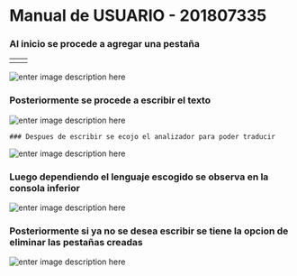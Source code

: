 ﻿# Manual de USUARIO - 201807335


### Al inicio se procede a agregar una pestaña
|  |  |
|--|--|
|  |  |

![enter image description here](https://github.com/Juandi22001/Juandi/blob/master/1.PNG?raw=true)


### Posteriormente se procede a escribir  el texto 


![enter image description here](https://github.com/Juandi22001/Juandi/blob/master/2.PNG?raw=true)


	### Despues de escribir se ecojo el analizador para poder traducir





![enter image description here](https://github.com/Juandi22001/Juandi/blob/master/3.PNG?raw=true)



### Luego dependiendo el lenguaje escogido se observa en la consola inferior





![enter image description here](https://github.com/Juandi22001/Juandi/blob/master/4.PNG?raw=true)




### Posteriormente  si ya no se desea escribir se tiene la opcion de eliminar las pestañas creadas




![enter image description here](https://github.com/Juandi22001/Juandi/blob/master/5.PNG?raw=true)
